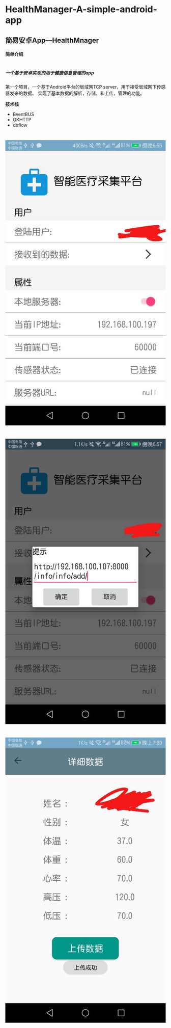 # HealthManager-A-simple-android-app
简易安卓App—HealthMnager
---
#### 简单介绍
# 
##### 一个基于安卓实现的用于健康信息管理的app

第一个项目，一个基于Android平台的局域网TCP server，用于接受局域网下传感器发来的数据。
实现了基本数据的解析，存储，和上传，管理的功能。

**技术栈**
* BventBUS
* OKHTTP
* dbflow
#

![](https://github.com/pigrange/HealthManager/blob/master/pictures/1.jpg?raw=true)
#
![](https://github.com/pigrange/HealthManager/blob/master/pictures/2.jpg?raw=true)
#
![](https://github.com/pigrange/HealthManager/blob/master/pictures/3.jpg?raw=true)
